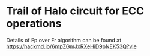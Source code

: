 # Trail of Halo circuit for ECC operations

Details of Fp over Fr algorithm can be found at https://hackmd.io/6mpZGmJxRXeHiD9pNEK53Q?vie
